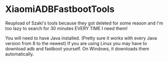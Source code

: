 # XiaomiADBFastbootTools
Reupload of Szaki's tools because they got deleted for some reason and I'm too lazy to search for 30 minutes EVERY TIME I need them!

You will need to have Java installed. (Pretty sure it works with every Java version from 8 to the newest)
If you are using Linux you may have to download adb and fastboot yourself. On Windows, it downloads them automatically.
